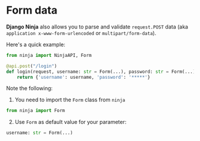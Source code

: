 # Form data

**Django Ninja** also allows you to parse and validate `request.POST` data (aka `application x-www-form-urlencoded` or `multipart/form-data`).

Here's a quick example:

```Python hl_lines="1 4"
from ninja import NinjaAPI, Form

@api.post("/login")
def login(request, username: str = Form(...), password: str = Form(...)):
    return {'username': username, 'password': '*****'}
```

Note the following:

1) You need to import the `Form` class from `ninja`
```Python
from ninja import Form
```

2) Use `Form` as default value for your parameter:
```Python
username: str = Form(...)
```

